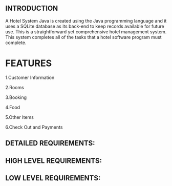 ## INTRODUCTION

A Hotel System Java is created using the Java programming language and it uses a SQLite database as its back-end to keep records available for future use. This is a straightforward yet comprehensive hotel management system. This system completes all of the tasks that a hotel software program must complete.

# FEATURES

1.Customer Information

2.Rooms

3.Booking

4.Food

5.Other Items

6.Check Out and Payments

## DETAILED REQUIREMENTS:

## HIGH LEVEL REQUIREMENTS:


## LOW LEVEL REQUIREMENTS:
